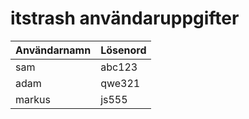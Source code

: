# itstrash användaruppgifter

| Användarnamn | Lösenord |
|--------------|----------|
|           sam|    abc123|
|          adam|    qwe321|
|        markus|     js555|
